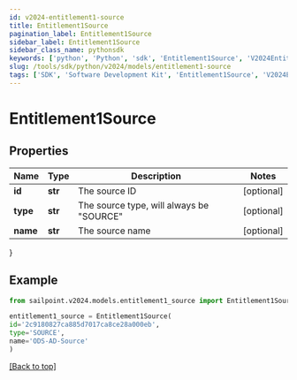 ```yaml
---
id: v2024-entitlement1-source
title: Entitlement1Source
pagination_label: Entitlement1Source
sidebar_label: Entitlement1Source
sidebar_class_name: pythonsdk
keywords: ['python', 'Python', 'sdk', 'Entitlement1Source', 'V2024Entitlement1Source'] 
slug: /tools/sdk/python/v2024/models/entitlement1-source
tags: ['SDK', 'Software Development Kit', 'Entitlement1Source', 'V2024Entitlement1Source']
---
```


# Entitlement1Source


## Properties

Name | Type | Description | Notes
------------ | ------------- | ------------- | -------------
**id** | **str** | The source ID | [optional] 
**type** | **str** | The source type, will always be \"SOURCE\" | [optional] 
**name** | **str** | The source name | [optional] 
}

## Example

```python
from sailpoint.v2024.models.entitlement1_source import Entitlement1Source

entitlement1_source = Entitlement1Source(
id='2c9180827ca885d7017ca8ce28a000eb',
type='SOURCE',
name='ODS-AD-Source'
)

```
[[Back to top]](#) 

